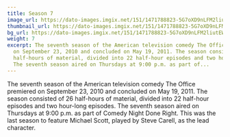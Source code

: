 ```yaml
---
title: Season 7
image_url: https://dato-images.imgix.net/151/1471788823-5G7oXD9nLFM2liutEWnJgcby3N8.jpg?ixlib=rb-1.1.0&ch=DPR%2CWidth&auto=compress%2Cformat&w=400
thumbnail_url: https://dato-images.imgix.net/151/1471788823-5G7oXD9nLFM2liutEWnJgcby3N8.jpg?ixlib=rb-1.1.0&ch=DPR%2CWidth&auto=compress%2Cformat&h=300
bg_url: https://dato-images.imgix.net/151/1471788823-5G7oXD9nLFM2liutEWnJgcby3N8.jpg?ixlib=rb-1.1.0&ch=DPR%2CWidth&auto=compress%2Cformat&w=5
weight: 7
excerpt: The seventh season of the American television comedy The Office premiered
  on September 23, 2010 and concluded on May 19, 2011. The season consisted of 26
  half-hours of material, divided into 22 half-hour episodes and two hour-long episodes.
  The seventh season aired on Thursdays at 9:00 p.m. as part of...
---
```


The seventh season of the American television comedy The Office premiered on September 23, 2010 and concluded on May 19, 2011. The season consisted of 26 half-hours of material, divided into 22 half-hour episodes and two hour-long episodes. The seventh season aired on Thursdays at 9:00 p.m. as part of Comedy Night Done Right. This was the last season to feature Michael Scott, played by Steve Carell, as the lead character.